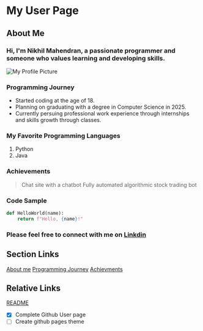 # My User Page

## About Me

### Hi, I'm Nikhil Mahendran, a passionate programmer and someone who values learning and developing skills.

![My Profile Picture](profile_picture.avif)

### Programming Journey

- Started coding at the age of 18.
- Planning on graduating with a degree in Computer Science in 2025.
- Currently persuing professional work experience through internships and skills growth through classes.

### My Favorite Programming Languages

1. Python
2. Java

### Achievements

  > Chat site with a chatbot
  > Fully automated algorithmic stock trading bot

### Code Sample

```python
def HelloWorld(name):
    return f"Hello, {name}!"
```
### Please feel free to connect with me on [Linkdin](https://www.linkedin.com/in/nikhil-mahendran-7a12a828a/)

## Section Links
[About me](#about-me)
[Programming Journey](#programming-journey)
[Achievments](#achievements)

## Relative Links
[README](README.md)

- [x] Complete Github User page
- [ ] Create github pages theme
